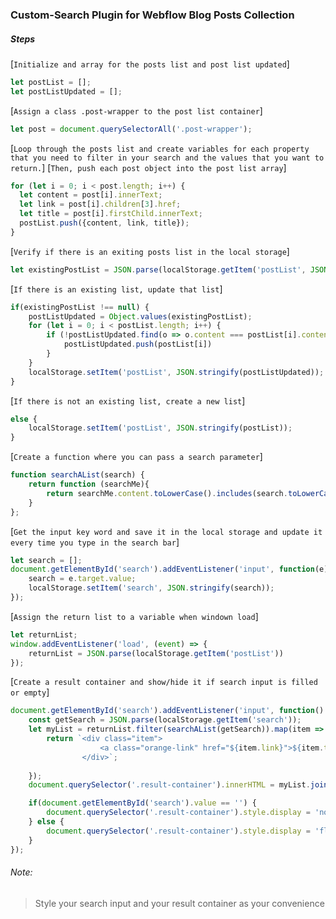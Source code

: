 ### Custom-Search Plugin for Webflow Blog Posts Collection

##### Steps

[`Initialize and array for the posts list and post list updated`]

```javascript
let postList = [];
let postListUpdated = [];
```

[`Assign a class .post-wrapper to the post list container`]

```javascript
let post = document.querySelectorAll('.post-wrapper');
```

[`Loop through the posts list and create variables for each property that you need to filter in your search and the values that you want to return.`]
[`Then, push each post object into the post list array`]

```javascript
for (let i = 0; i < post.length; i++) {
  let content = post[i].innerText;
  let link = post[i].children[3].href;
  let title = post[i].firstChild.innerText;
  postList.push({content, link, title});
}
```

[`Verify if there is an exiting posts list in the local storage`]

```javascript
let existingPostList = JSON.parse(localStorage.getItem('postList', JSON.stringify(postList)));
```

[`If there is an existing list, update that list`]

```javascript
if(existingPostList !== null) {
    postListUpdated = Object.values(existingPostList);
    for (let i = 0; i < postList.length; i++) {
    	if (!postListUpdated.find(o => o.content === postList[i].content && o.link === postList[i].link && o.title === postList[i].title)){
     		postListUpdated.push(postList[i])
     	}
    }
    localStorage.setItem('postList', JSON.stringify(postListUpdated));
}
```

[`If there is not an existing list, create a new list`]

```javascript
else {
    localStorage.setItem('postList', JSON.stringify(postList));
}
```

[`Create a function where you can pass a search parameter`]

```javascript
function searchAList(search) {
    return function (searchMe){
        return searchMe.content.toLowerCase().includes(search.toLowerCase()) || !search
    }  
};
```

[`Get the input key word and save it in the local storage and update it every time you type in the search bar`]

```javascript
let search = [];
document.getElementById('search').addEventListener('input', function(e) {
    search = e.target.value;
    localStorage.setItem('search', JSON.stringify(search));
});
```

[`Assign the return list to a variable when windown load`]

```javascript
let returnList;
window.addEventListener('load', (event) => {
    returnList = JSON.parse(localStorage.getItem('postList'))
});
```

[`Create a result container and show/hide it if search input is filled or empty`]

```javascript
document.getElementById('search').addEventListener('input', function() {
    const getSearch = JSON.parse(localStorage.getItem('search'));
    let myList = returnList.filter(searchAList(getSearch)).map(item => {
        return `<div class="item">
                    <a class="orange-link" href="${item.link}">${item.title}</a>
                </div>`;
            
    });
    document.querySelector('.result-container').innerHTML = myList.join(' ');

    if(document.getElementById('search').value == '') {
        document.querySelector('.result-container').style.display = 'none';
    } else {
        document.querySelector('.result-container').style.display = 'flex';
    }
});
```

###### Note:
> Style your search input and your result container as your convenience
